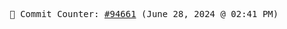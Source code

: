 <p align="center">
    <samp>
        📮 Commit Counter: <a href="https://github.com/Javascript-void0/Javascript-void0/commits/main">#94661</a> (June 28, 2024 @ 02:41 PM)
    </samp>
</p>